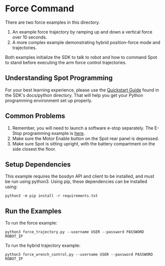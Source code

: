 <!--
Copyright (c) 2021 Boston Dynamics, Inc.  All rights reserved.

Downloading, reproducing, distributing or otherwise using the SDK Software
is subject to the terms and conditions of the Boston Dynamics Software
Development Kit License (20191101-BDSDK-SL).
-->

# Force Command

There are two force examples in this directory.
1. An example force trajectory by ramping up and down a vertical force over 10 seconds.
2. A more complex example demonstrating hybrid position-force mode and trajectories.

Both examples initialize the SDK to talk to robot and how to command Spot to stand before
executing the arm force control trajectories.

## Understanding Spot Programming
For your best learning experience, please use the [Quickstart Guide](../../../docs/python/quickstart.md)
found in the SDK's docs/python directory.  That will help you get your Python programming environment set up properly.  

## Common Problems
1. Remember, you will need to launch a software e-stop separately.  The E-Stop programming example is [here](../estop/README.md).
2. Make sure the Motor Enable button on the Spot rear panel is depressed.
3. Make sure Spot is sitting upright, with the battery compartment on the side closest the floor. 

## Setup Dependencies
This example requires the bosdyn API and client to be installed, and must be run using python3. Using pip, these dependencies can be installed using:

```
python3 -m pip install -r requirements.txt
```
## Run the Examples
To run the force example:
```
python3 force_trajectory.py --username USER --password PASSWORD ROBOT_IP
```
To run the hybrid trajectory example:
```
python3 force_wrench_control.py --username USER --password PASSWORD ROBOT_IP
```
